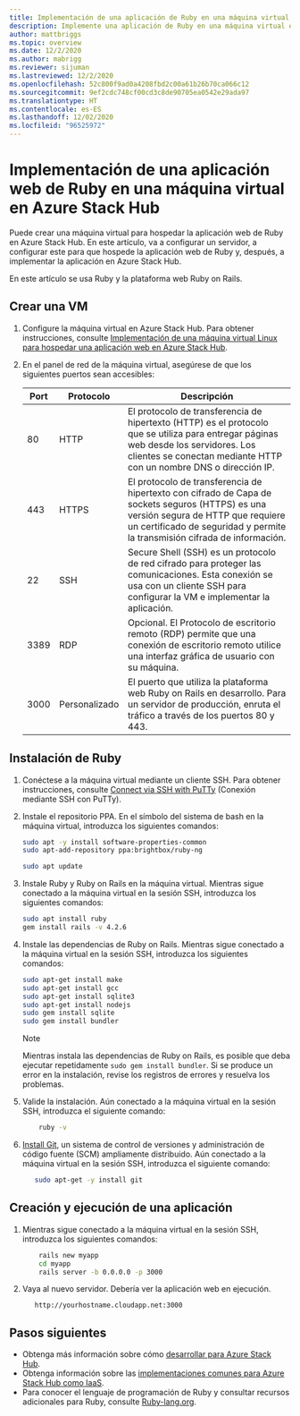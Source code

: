 ```yaml
---
title: Implementación de una aplicación de Ruby en una máquina virtual en Azure Stack Hub
description: Implemente una aplicación de Ruby en una máquina virtual en Azure Stack Hub.
author: mattbriggs
ms.topic: overview
ms.date: 12/2/2020
ms.author: mabrigg
ms.reviewer: sijuman
ms.lastreviewed: 12/2/2020
ms.openlocfilehash: 52c800f9ad0a4208fbd2c00a61b26b70ca066c12
ms.sourcegitcommit: 9ef2cdc748cf00cd3c8de90705ea0542e29ada97
ms.translationtype: HT
ms.contentlocale: es-ES
ms.lasthandoff: 12/02/2020
ms.locfileid: "96525972"
---
```

# <a name="deploy-a-ruby-web-app-to-a-vm-in-azure-stack-hub"></a>Implementación de una aplicación web de Ruby en una máquina virtual en Azure Stack Hub

Puede crear una máquina virtual para hospedar la aplicación web de Ruby en Azure Stack Hub. En este artículo, va a configurar un servidor, a configurar este para que hospede la aplicación web de Ruby y, después, a implementar la aplicación en Azure Stack Hub.

En este artículo se usa Ruby y la plataforma web Ruby on Rails.

## <a name="create-a-vm"></a>Crear una VM

1. Configure la máquina virtual en Azure Stack Hub. Para obtener instrucciones, consulte [Implementación de una máquina virtual Linux para hospedar una aplicación web en Azure Stack Hub](azure-stack-dev-start-howto-deploy-linux.md).

2. En el panel de red de la máquina virtual, asegúrese de que los siguientes puertos sean accesibles:

    | Port | Protocolo | Descripción |
    | --- | --- | --- |
    | 80 | HTTP | El protocolo de transferencia de hipertexto (HTTP) es el protocolo que se utiliza para entregar páginas web desde los servidores. Los clientes se conectan mediante HTTP con un nombre DNS o dirección IP. |
    | 443 | HTTPS | El protocolo de transferencia de hipertexto con cifrado de Capa de sockets seguros (HTTPS) es una versión segura de HTTP que requiere un certificado de seguridad y permite la transmisión cifrada de información. |
    | 22 | SSH | Secure Shell (SSH) es un protocolo de red cifrado para proteger las comunicaciones. Esta conexión se usa con un cliente SSH para configurar la VM e implementar la aplicación. |
    | 3389 | RDP | Opcional. El Protocolo de escritorio remoto (RDP) permite que una conexión de escritorio remoto utilice una interfaz gráfica de usuario con su máquina.   |
    | 3000 | Personalizado | El puerto que utiliza la plataforma web Ruby on Rails en desarrollo. Para un servidor de producción, enruta el tráfico a través de los puertos 80 y 443. |

## <a name="install-ruby"></a>Instalación de Ruby

1. Conéctese a la máquina virtual mediante un cliente SSH. Para obtener instrucciones, consulte [Connect via SSH with PuTTy](azure-stack-dev-start-howto-ssh-public-key.md#connect-with-ssh-by-using-putty) (Conexión mediante SSH con PuTTy).

1. Instale el repositorio PPA. En el símbolo del sistema de bash en la máquina virtual, introduzca los siguientes comandos:

    ```bash  
    sudo apt -y install software-properties-common
    sudo apt-add-repository ppa:brightbox/ruby-ng

    sudo apt update
    ```

2. Instale Ruby y Ruby on Rails en la máquina virtual. Mientras sigue conectado a la máquina virtual en la sesión SSH, introduzca los siguientes comandos:

    ```bash  
    sudo apt install ruby
    gem install rails -v 4.2.6
    ```

3. Instale las dependencias de Ruby on Rails. Mientras sigue conectado a la máquina virtual en la sesión SSH, introduzca los siguientes comandos:

    ```bash  
    sudo apt-get install make
    sudo apt-get install gcc
    sudo apt-get install sqlite3
    sudo apt-get install nodejs
    sudo gem install sqlite
    sudo gem install bundler
    ```

    > [!NOTE]  
    > Mientras instala las dependencias de Ruby on Rails, es posible que deba ejecutar repetidamente `sudo gem install bundler`. Si se produce un error en la instalación, revise los registros de errores y resuelva los problemas.

4. Valide la instalación. Aún conectado a la máquina virtual en la sesión SSH, introduzca el siguiente comando:

    ```bash  
        ruby -v
    ```

3. [Install Git](https://git-scm.com), un sistema de control de versiones y administración de código fuente (SCM) ampliamente distribuido. Aún conectado a la máquina virtual en la sesión SSH, introduzca el siguiente comando:

    ```bash  
       sudo apt-get -y install git
    ```

## <a name="create-and-run-an-app"></a>Creación y ejecución de una aplicación

1. Mientras sigue conectado a la máquina virtual en la sesión SSH, introduzca los siguientes comandos:

    ```bash
        rails new myapp
        cd myapp
        rails server -b 0.0.0.0 -p 3000
    ```

2. Vaya al nuevo servidor. Debería ver la aplicación web en ejecución.

    ```HTTP  
       http://yourhostname.cloudapp.net:3000
    ```

## <a name="next-steps"></a>Pasos siguientes

- Obtenga más información sobre cómo [desarrollar para Azure Stack Hub](azure-stack-dev-start.md).
- Obtenga información sobre las [implementaciones comunes para Azure Stack Hub como IaaS](azure-stack-dev-start-deploy-app.md).
- Para conocer el lenguaje de programación de Ruby y consultar recursos adicionales para Ruby, consulte [Ruby-lang.org](https://www.ruby-lang.org).
